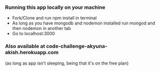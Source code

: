 ### Running this app locally on your machine
* Fork/Clone and run npm install in terminal
* As long as you have mongodb and nodemon installed run mongod and then nodemon in another tab
* Go to localhost:3000

### Also available at code-challenge-akyuna-akish.herokuapp.com
(as long as app isn't sleeping, being that it's on the free plan)
